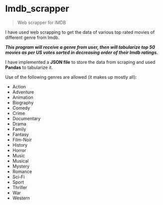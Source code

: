 # Imdb_scrapper
> Web scrapper for IMDB  

I have used web scrapping to get the data of various top rated movies of different genre from Imdb.  

_**This program will receive a genre from user, then will tabularize top 50 movies as per US votes sorted in decreasing order of their Imdb ratings.**_      

I have implemented a **JSON file** to store the data from scraping and used **Pandas** to tabularize it.  

Use of the following genres are allowed (it makes up mostly all):  
  - Action
  - Adventure
  - Animation
  - Biography
  - Comedy
  - Crime
  - Documentary
  - Drama
  - Family
  - Fantasy
  - Film-Noir
  - History
  - Horror
  - Music
  - Musical
  - Mystery
  - Romance
  - Sci-Fi
  - Sport
  - Thriller
  - War
  - Western

